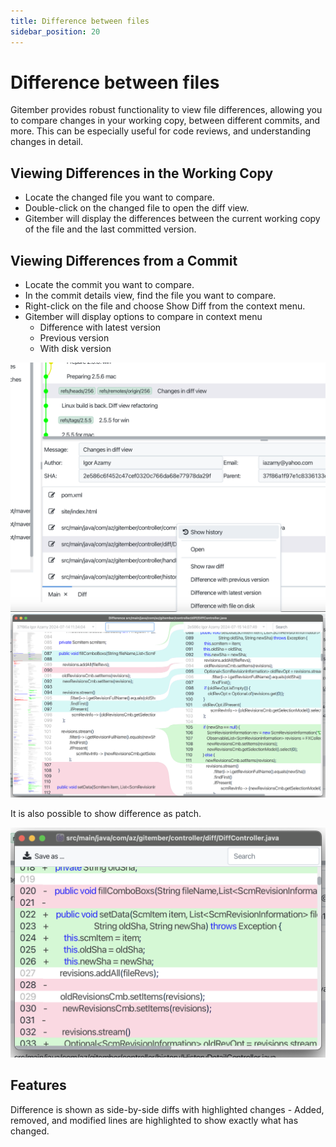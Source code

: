 ```yaml
---
title: Difference between files
sidebar_position: 20
---
```


# Difference between files

Gitember provides robust functionality to view file differences, allowing you to compare 
changes in your working copy, between different commits, and more. 
This can be especially useful for code reviews,  and understanding changes in detail.

## Viewing Differences in the Working Copy

 * Locate the changed file you want to compare.
 * Double-click on the changed file to open the diff view.
 * Gitember will display the differences between the current working copy of the file and the last committed version.

## Viewing Differences from a Commit

 * Locate the commit you want to compare.
 * In the commit details view, find the file you want to compare.
 * Right-click on the file and choose Show Diff from the context menu.
 * Gitember will display options to compare in context menu
   * Difference with latest version
   * Previous version 
   * With disk version

![Diff](file-diff.png)
![Diff](file-diff-view.png)

It is also possible to show difference as patch. 

![Diff](file-diff-patch.png)

## Features
Difference is shown as  side-by-side diffs with highlighted changes - 
Added, removed, and modified lines are highlighted to show exactly what has changed.